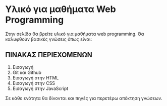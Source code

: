 # Υλικό για μαθήματα Web Programming

Στην σελίδα θα βρείτε υλικό για μαθήματα web programming. Θα καλυφθούν βασικές γνώσεις όπως είναι:

## ΠΙΝΑΚΑΣ ΠΕΡΙΕΧΟΜΕΝΩΝ

1. Εισαγωγή    
2. Git και Github   
3. Εισαγωγή στην HTML   
4. Εισαγωγή στην CSS   
5. Εισαγωγή στην JavaScript   


Σε κάθε ενότητα θα δίνονται και πηγές για περετέρω απόκτηση γνώσεων.